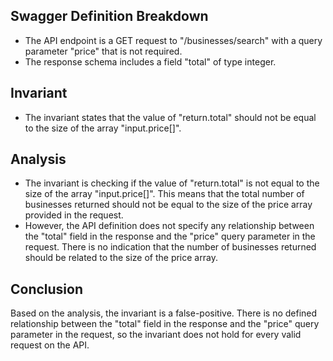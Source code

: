 ## Swagger Definition Breakdown
- The API endpoint is a GET request to "/businesses/search" with a query parameter "price" that is not required.
- The response schema includes a field "total" of type integer.

## Invariant
- The invariant states that the value of "return.total" should not be equal to the size of the array "input.price[]".

## Analysis
- The invariant is checking if the value of "return.total" is not equal to the size of the array "input.price[]". This means that the total number of businesses returned should not be equal to the size of the price array provided in the request.
- However, the API definition does not specify any relationship between the "total" field in the response and the "price" query parameter in the request. There is no indication that the number of businesses returned should be related to the size of the price array.

## Conclusion
Based on the analysis, the invariant is a false-positive. There is no defined relationship between the "total" field in the response and the "price" query parameter in the request, so the invariant does not hold for every valid request on the API.
